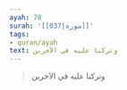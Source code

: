 ```yaml
---
ayah: 78
surah: '[[037|سورة]]'
tags:
- quran/ayah
text: وتركنا عليه في الآخرين
---
```

> وتركنا عليه في الآخرين
